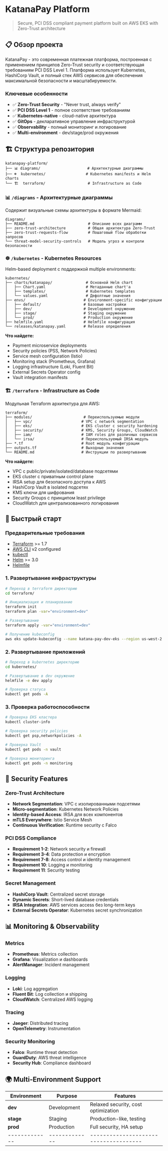 # KatanaPay Platform

> Secure, PCI DSS compliant payment platform built on AWS EKS with Zero-Trust architecture

## 📋 Обзор проекта

KatanaPay - это современная платежная платформа, построенная с применением принципов Zero-Trust security и соответствующая требованиям PCI DSS Level 1. Платформа использует Kubernetes, HashiCorp Vault, и полный стек AWS сервисов для обеспечения максимальной безопасности и масштабируемости.

### Ключевые особенности

- ✅ **Zero-Trust Security** - "Never trust, always verify"
- ✅ **PCI DSS Level 1** - полное соответствие требованиям
- ✅ **Kubernetes-native** - cloud-native архитектура
- ✅ **GitOps** - декларативное управление инфраструктурой
- ✅ **Observability** - полный мониторинг и логирование
- ✅ **Multi-environment** - dev/stage/prod окружения

## 🏗️ Структура репозитория

```
katanapay-platform/
├── 📊 diagrams/                     # Архитектурные диаграммы
├── ☸️  kubernetes/                  # Kubernetes manifests и Helm charts
└── 🏗️  terraform/                   # Infrastructure as Code
```

### 📊 `/diagrams` - Архитектурные диаграммы

Содержит визуальные схемы архитектуры в формате Mermaid:

```
diagrams/
├── README.md                        # Описание всех диаграмм
├── zero-trust-architecture          # Общая архитектура Zero-Trust
├── zero-trust-requests-flow         # Пошаговый flow обработки запросов
└── threat-model-security-controls   # Модель угроз и контроли безопасности
```

### ☸️ `/kubernetes` - Kubernetes Resources

Helm-based deployment с поддержкой multiple environments:

```
kubernetes/
├── charts/katanapay/               # Основной Helm chart
│   ├── Chart.yaml                  # Метаданные chart'а
│   ├── templates/                  # Kubernetes templates
│   └── values.yaml                 # Дефолтные значения
├── envs/                          # Environment-specific конфигурации
│   ├── default/                   # Базовые настройки
│   ├── dev/                       # Development окружение
│   ├── stage/                     # Staging окружение
│   └── prod/                      # Production окружение
├── helmfile.yaml                  # Helmfile конфигурация
└── releases/katanapay.yaml        # Release определения
```

**Что найдете:**
- Payment microservice deployments
- Security policies (PSS, Network Policies)
- Service mesh configuration (Istio)
- Monitoring stack (Prometheus, Grafana)
- Logging infrastructure (Loki, Fluent Bit)
- External Secrets Operator config
- Vault integration manifests

### 🏗️ `/terraform` - Infrastructure as Code

Модульная Terraform архитектура для AWS:

```
terraform/
├── modules/                       # Переиспользуемые модули
│   ├── vpc/                      # VPC с network segmentation
│   ├── eks/                      # EKS cluster с security hardening
│   ├── security/                 # KMS, Security Groups, CloudWatch
│   ├── iam/                      # IAM roles для различных сервисов
│   └── irsa/                     # Переиспользуемый IRSA модуль
├── *.tf                          # Root модуль конфигурации
├── outputs.tf                    # Выходные значения
└── README.md                     # Инструкции по развертыванию
```

**Что найдете:**
- VPC с public/private/isolated/database подсетями
- EKS cluster с приватным control plane
- IRSA setup для безопасного доступа к AWS
- HashiCorp Vault в isolated подсетях
- KMS ключи для шифрования
- Security Groups с принципом least privilege
- CloudWatch для централизованного логирования

## 🚀 Быстрый старт

### Предварительные требования

- [Terraform](https://www.terraform.io/) >= 1.7
- [AWS CLI](https://aws.amazon.com/cli/) v2 configured
- [kubectl](https://kubernetes.io/docs/tasks/tools/)
- [Helm](https://helm.sh/) >= 3.0
- [Helmfile](https://helmfile.readthedocs.io/)

### 1. Развертывание инфраструктуры

```bash
# Переход в terraform директорию
cd terraform/

# Инициализация и планирование
terraform init
terraform plan -var="environment=dev"

# Развертывание
terraform apply -var="environment=dev"

# Получение kubeconfig
aws eks update-kubeconfig --name katana-pay-dev-eks --region us-west-2
```

### 2. Развертывание приложений

```bash
# Переход в kubernetes директорию
cd kubernetes/

# Развертывание в dev окружение
helmfile -e dev apply

# Проверка статуса
kubectl get pods -A
```

### 3. Проверка работоспособности

```bash
# Проверка EKS кластера
kubectl cluster-info

# Проверка security policies
kubectl get psp,networkpolicies -A

# Проверка Vault
kubectl get pods -n vault

# Проверка мониторинга
kubectl get pods -n monitoring
```

## 🔐 Security Features

### Zero-Trust Architecture
- **Network Segmentation**: VPC с изолированными подсетями
- **Micro-segmentation**: Kubernetes Network Policies
- **Identity-based Access**: IRSA для всех компонентов
- **mTLS Everywhere**: Istio Service Mesh
- **Continuous Verification**: Runtime security с Falco

### PCI DSS Compliance
- **Requirement 1-2**: Network security и firewall
- **Requirement 3-4**: Data protection и encryption
- **Requirement 7-8**: Access control и identity management
- **Requirement 10**: Logging и monitoring
- **Requirement 11**: Security testing

### Secret Management
- **HashiCorp Vault**: Centralized secret storage
- **Dynamic Secrets**: Short-lived database credentials
- **IRSA Integration**: AWS services access без long-term keys
- **External Secrets Operator**: Kubernetes secret synchronization

## 📊 Monitoring & Observability

### Metrics
- **Prometheus**: Metrics collection
- **Grafana**: Visualization и dashboards
- **AlertManager**: Incident management

### Logging
- **Loki**: Log aggregation
- **Fluent Bit**: Log collection и shipping
- **CloudWatch**: Centralized AWS logging

### Tracing
- **Jaeger**: Distributed tracing
- **OpenTelemetry**: Instrumentation

### Security Monitoring
- **Falco**: Runtime threat detection
- **GuardDuty**: AWS threat intelligence
- **Security Hub**: Compliance dashboard

## 🌍 Multi-Environment Support

| Environment | Purpose     | Features                            |
|-------------|-------------|-------------------------------------|
| **dev**     | Development | Relaxed security, cost optimization |
| **stage**   | Staging     | Production-like, testing            |
| **prod**    | Production  | Full security, HA setup             |
|-------------|-------------|-------------------------------------|